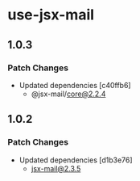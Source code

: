 # use-jsx-mail

## 1.0.3

### Patch Changes

- Updated dependencies [c40ffb6]
  - @jsx-mail/core@2.2.4

## 1.0.2

### Patch Changes

- Updated dependencies [d1b3e76]
  - jsx-mail@2.3.5
